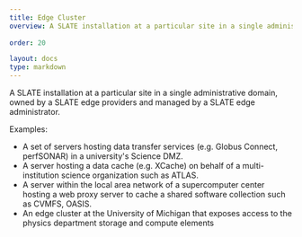 ```yaml
---
title: Edge Cluster
overview: A SLATE installation at a particular site in a single administrative domain.
              
order: 20

layout: docs
type: markdown
---
```


A SLATE installation at a particular site in a single administrative domain,
owned by a SLATE edge providers and managed by a SLATE edge administrator.

Examples:
* A set of servers hosting data transfer services (e.g. Globus Connect, perfSONAR) in a university's Science DMZ.
* A server hosting a data cache (e.g. XCache) on behalf of a multi-institution science organization such as ATLAS.
* A server within the local area network of a supercomputer center hosting a web proxy server to cache a shared software collection such as CVMFS, OASIS.
* An edge cluster at the University of Michigan that exposes access to the physics department storage and compute elements
